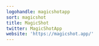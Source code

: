 ```yaml
---
logohandle: magicshotapp
sort: magicshot
title: MagicShot
twitter: MagicShotApp
website: 'https://magicshot.app/'
---
```

